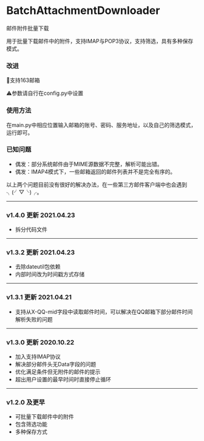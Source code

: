 # BatchAttachmentDownloader
邮件附件批量下载

用于批量下载邮件中的附件，支持IMAP与POP3协议，支持筛选，具有多种保存模式。

### 改进
🌟支持163邮箱

⚠️参数请自行在config.py中设置


### 使用方法
在main.py中相应位置输入邮箱的账号、密码、服务地址，以及自己的筛选模式，运行即可。

### 已知问题
* 偶发：部分系统邮件由于MIME源数据不完整，解析可能出错。
* 偶发：IMAP4模式下，一些邮箱返回的邮件列表并不是完全有序的。

以上两个问题目前没有很好的解决办法，在一些第三方邮件客户端中也会遇到╮(╯▽╰)╭。

---

### v1.4.0 更新 2021.04.23
* 拆分代码文件
---
### v1.3.2 更新 2021.04.23
* 去除dateutil包依赖
* 内部时间改为时间戳方式存储
---
### v1.3.1 更新 2021.04.21
* 支持从X-QQ-mid字段中读取邮件时间，可以解决在QQ邮箱下部分邮件时间解析失败的问题
---
### v1.3.0 更新 2020.10.22
* 加入支持IMAP协议
* 解决部分邮件头无Data字段的问题
* 优化满足条件但无附件的邮件的提示
* 超出用户设置的最早时间时直接停止循环
---
### v1.2.0 及更早
* 可批量下载邮件中的附件
* 包含筛选功能
* 多种保存方式
